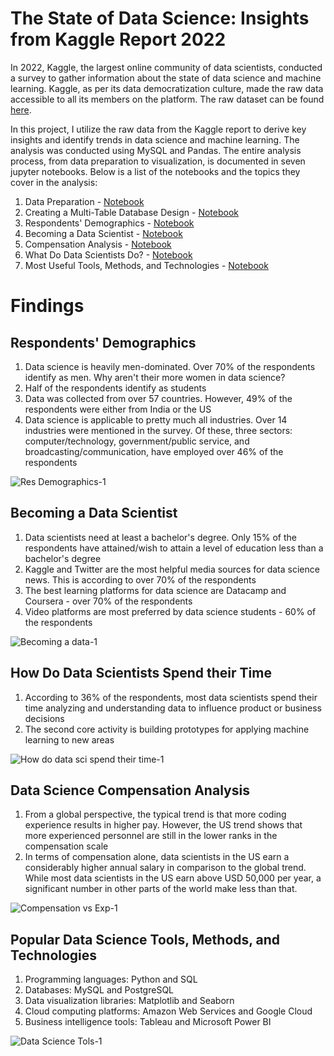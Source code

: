 # The State of Data Science: Insights from Kaggle Report 2022

In 2022, Kaggle, the largest online community of data scientists, conducted a survey to gather information about the state of data science and machine learning. Kaggle, as per its data democratization culture, made the raw data accessible to all its members on the platform. The raw dataset can be found [here](https://www.kaggle.com/competitions/kaggle-survey-2022/data). 

In this project, I utilize the raw data from the Kaggle report to derive key insights and identify trends in data science and machine learning. The analysis was conducted using MySQL and Pandas. The entire analysis process, from data preparation to visualization, is documented in seven jupyter notebooks. Below is a list of the notebooks and the topics they cover in the analysis:

1. Data Preparation - [Notebook](https://nbviewer.org/github/Solo254Analyst/SQL---Data-Science-Report-2022/blob/main/Data%20Science%20Report%202022%20-%20PART%201%20Data%20Preparation.ipynb)
2. Creating a Multi-Table Database Design - [Notebook](https://nbviewer.org/github/Solo254Analyst/SQL---Data-Science-Report-2022/blob/main/Data%20Science%20Report%202022%20-%20PART%202%20Creating%20A%20Multi-table%20Database%20Design.ipynb)
3. Respondents' Demographics - [Notebook](https://nbviewer.org/github/Solo254Analyst/SQL---Data-Science-Report-2022/blob/main/Data%20Science%20Report%202022%20-%20PART%203%20Respondents%20Demographics.ipynb)
4. Becoming a Data Scientist - [Notebook](https://nbviewer.org/github/Solo254Analyst/SQL---Data-Science-Report-2022/blob/main/Data%20Science%20Report%202022%20-%20PART%204%20Becoming%20a%20Data%20Scientist.ipynb)
5. Compensation Analysis - [Notebook](https://nbviewer.org/github/Solo254Analyst/SQL---Data-Science-Report-2022/blob/main/Data%20Science%20Report%202022%20-%20PART%205%20%20Compensation%20Analysis.ipynb)
6. What Do Data Scientists Do? - [Notebook](https://nbviewer.org/github/Solo254Analyst/SQL---Data-Science-Report-2022/blob/main/Data%20Science%20Report%202022%20-%20PART%206%20What%20Do%20Data%20Scientists%20Do.ipynb)
7. Most Useful Tools, Methods, and Technologies - [Notebook](https://nbviewer.org/github/Solo254Analyst/SQL---Data-Science-Report-2022/blob/main/Data%20Science%20Report%202022%20-%20PART%207%20Most%20Used%20Tools%2C%20Methods%2C%20and%20Technologies.ipynb)

# Findings

## Respondents' Demographics
1. Data science is heavily men-dominated. Over 70% of the respondents identify as men. Why aren't their more women in data science?
2. Half of the respondents identify as students
3. Data was collected from over 57 countries. However, 49% of the respondents were either from India or the US
4. Data science is applicable to pretty much all industries. Over 14 industries were mentioned in the survey. Of these, three sectors: computer/technology, government/public service, and broadcasting/communication, have employed over 46% of the respondents

![Res Demographics-1](https://user-images.githubusercontent.com/118732615/218295783-419af2d9-55b4-498f-8361-a58a59c62e16.png)

## Becoming a Data Scientist
1. Data scientists need at least a bachelor's degree. Only 15% of the respondents have attained/wish to attain a level of education less than a bachelor's degree
2. Kaggle and Twitter are the most helpful media sources for data science news. This is according to over 70% of the respondents
3. The best learning platforms for data science are Datacamp and Coursera - over 70% of the respondents
4. Video platforms are most preferred by data science students - 60% of the respondents

![Becoming a data-1](https://user-images.githubusercontent.com/118732615/218297194-c66dc5b2-2c2e-4de1-91b9-cdb7ba64cad7.png)

## How Do Data Scientists Spend their Time
1. According to 36% of the respondents, most data scientists spend their time analyzing and understanding data to influence product or business decisions
2. The second core activity is building prototypes for applying machine learning to new areas

![How do data sci spend their time-1](https://user-images.githubusercontent.com/118732615/218297941-8b3ed15f-fa38-4e85-a9b9-737d0623974e.png)

## Data Science Compensation Analysis
1. From a global perspective, the typical trend is that more coding experience results in higher pay. However, the US trend shows that more experienced personnel are still in the lower ranks in the compensation scale
2. In terms of compensation alone, data scientists in the US earn a considerably higher annual salary in comparison to the global trend. While most data scientists in the US earn above USD 50,000 per year, a significant number in other parts of the world make less than that.

![Compensation vs Exp-1](https://user-images.githubusercontent.com/118732615/218298593-eb0b468d-9c71-41c8-8fa0-9ee73aaef7ad.png)

## Popular Data Science Tools, Methods, and Technologies
1. Programming languages: Python and SQL
2. Databases: MySQL and PostgreSQL
3. Data visualization libraries: Matplotlib and Seaborn
4. Cloud computing platforms: Amazon Web Services and Google Cloud
5. Business intelligence tools: Tableau and Microsoft Power BI

![Data Science Tols-1](https://user-images.githubusercontent.com/118732615/218298746-1413c776-0c14-4d14-a8db-d711071dd711.png)


